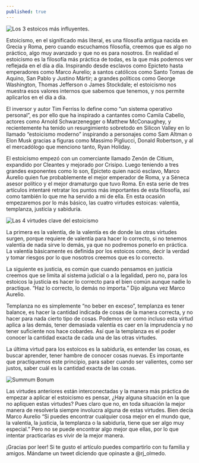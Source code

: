 ```yaml
---
published: true
---
```

![Los 3 estoicos más influyentes.]({{site.baseurl}}/images/stoics.jpg)


Estoicismo, en el significado más literal, es una filosofía antigua nacida en Grecia y Roma, pero cuando escuchamos filosofía, creemos que es algo no práctico, algo muy avanzado y que no es para nosotros. En realidad el estoicismo es la filosofía más práctica de todas, es la que más podemos ver reflejada en el día a día. Inspirando desde esclavos como Epicteto hasta emperadores como Marco Aurelio; a santos católicos como Santo Tomas de Aquino, San Pablo y Justino Mártir; a grandes políticos como George Washington, Thomas Jefferson o James Stockdale; el estoicismo nos muestra esos valores internos que sabemos que tenemos, y nos permite aplicarlos en el día a día.

El inversor y autor Tim Ferriss lo define como “un sistema operativo personal”, es por ello que ha inspirado a cantantes como Camila Cabello, actores como Arnold Schwarzenegger o Matthew McConaughey, y recientemente ha tenido un resurgimiento sobretodo en Silicon Valley en lo llamado “estoicismo moderno” inspirando a personajes como Sam Altman o Elon Musk gracias a figuras como Massimo Pigliucci, Donald Robertson, y al el mercadólogo que menciono tanto, Ryan Holiday.

 El estoicismo empezó con un comerciante llamado Zenón de Citium, expandido por Cleantes y mejorado por Crisipo. Luego teniendo a tres grandes exponentes como lo son, Epicteto quien nació esclavo, Marco Aurelio quien fue probablemente el mejor emperador de Roma, y a Séneca asesor político y el mejor dramaturgo que tuvo Roma. En esta serie de tres artículos intentaré retratar los puntos más importantes de esta filosofía, así como también lo que me ha servido a mi de ella. En esta ocasión empezaremos por lo más básico, las cuatro virtudes estoicas: valentía, templanza, justicia y sabiduría.
 

![Las 4 virtudes clave del estoicismo]({{site.baseurl}}/images/virtues.png)

La primera es la valentía, de la valentía es de donde las otras virtudes surgen, porque requiere de valentía para hacer lo correcto, si no tenemos valentía de nada sirve lo demás, ya que no podremos ponerlo en práctica. La valentía básicamente es definida por los estoicos como, decir la verdad y tomar riesgos por lo que nosotros creemos que es lo correcto.

La siguiente es justicia, es común que cuando pensamos en justicia creemos que se limita al sistema judicial o a la legalidad, pero no, para los estoicos la justicia es hacer lo correcto para el bien común aunque nadie lo practique. “Haz lo correcto, lo demás no importa.” Dijo alguna vez Marco Aurelio.

Templanza no es simplemente “no beber en exceso”, templanza es tener balance, es hacer la cantidad indicada de cosas de la manera correcta, y no hacer para nada cierto tipo de cosas. Podemos ver como incluso esta virtud aplica a las demás, tener demasiada valentía es caer en la imprudencia y no tener suficiente nos hace cobardes. Así que la templanza es el poder conocer la cantidad exacta de cada una de las otras virtudes.  

La última virtud para los estoicos es la sabiduría, es entender las cosas, es buscar aprender, tener hambre de conocer cosas nuevas. Es importante que practiquemos este principio, para saber cuando ser valientes, como ser justos, saber cuál es la cantidad exacta de las cosas.


![Summum Bonum]({{site.baseurl}}/images/marcus.jpg)


Las virtudes anteriores están interconectadas y la manera más práctica de empezar a aplicar el estoicismo es pensar, ¿Hay alguna situación en la que no apliquen estas virtudes? Pues claro que no, en toda situación la mejor manera de resolverla siempre involucra alguna de estas virtudes. Bien decía Marco Aurelio “Si puedes encontrar cualquier cosa mejor en el mundo que, la valentía, la justicia, la templanza o la sabiduría, tiene que ser algo muy especial.” Pero no se puede encontrar algo mejor que ellas, por lo que intentar practicarlas es vivir de la mejor manera.

¡Gracias por leer! Si te gusto el artículo puedes compartirlo con tu familia y amigos. Mándame un tweet diciendo que opinaste a @rj_olmedo.

